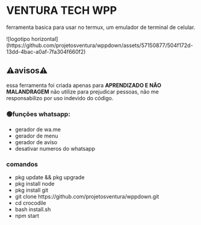 # VENTURA TECH WPP

<p>ferramenta basica para usar no termux, um emulador de terminal de celular.</p>
![logotipo horizontal](https://github.com/projetosventura/wppdown/assets/57150877/504f172d-13dd-4bac-a0af-7fa304f660f2)

## ⚠️avisos⚠️
<p>essa ferramenta foi criada apenas para <b>APRENDIZADO E NÃO MALANDRAGEM</b> não utilize para prejudicar pessoas, não me responsabilizo por uso indevido do código.</p>

### 🟢funções whatsapp:
<ul>

<li>gerador de wa.me</li>
<li>gerador de menu</li>
<li>gerador de aviso</li>
<li>desativar numeros do whatsapp</li>

</ul>

### comandos
<ul list-style="none">
    <li>pkg update && pkg upgrade</li>
     <li>pkg install node</li>
      <li>pkg install git</li>
       <li>git clone https://github.com/projetosventura/wppdown.git</li>
       <li>cd crocodile</li>
       <li>bash install.sh</li>
       <li>npm start</li>
       


       
</ul>
